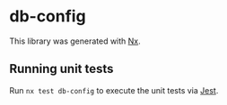 # db-config

This library was generated with [Nx](https://nx.dev).

## Running unit tests

Run `nx test db-config` to execute the unit tests via [Jest](https://jestjs.io).
